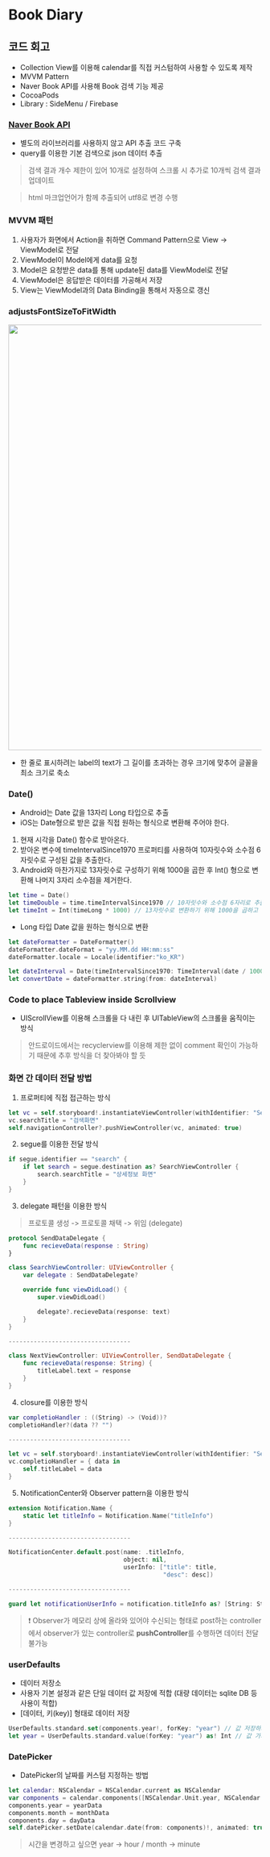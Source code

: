 # Book Diary

## 코드 회고

- Collection View를 이용해 calendar를 직접 커스텀하여 사용할 수 있도록 제작
- MVVM Pattern
- Naver Book API를 사용해 Book 검색 기능 제공
- CocoaPods
- Library : SideMenu / Firebase

### [Naver Book API](https://developers.naver.com/docs/search/book/)

- 별도의 라이브러리를 사용하지 않고 API 추출 코드 구축
- query를 이용한 기본 검색으로 json 데이터 추출

> 검색 결과 개수 제한이 있어 10개로 설정하여 스크롤 시 추가로 10개씩 검색 결과 업데이트

> html 마크업언어가 함께 추출되어 utf8로 변경 수행

### MVVM 패턴

1. 사용자가 화면에서 Action을 취하면 Command Pattern으로 View → ViewModel로 전달
2. ViewModel이 Model에게 data를 요청
3. Model은 요청받은 data를 통해 update된 data를 ViewModel로 전달
4. ViewModel은 응답받은 데이터를 가공해서 저장
5. View는 ViewModel과의 Data Binding을 통해서 자동으로 갱신

### adjustsFontSizeToFitWidth

<img width="845" src="https://user-images.githubusercontent.com/60697742/156514786-4472dd3b-a3b9-4729-afee-9667433848ae.png">

- 한 줄로 표시하려는 label의 text가 그 길이를 초과하는 경우 크기에 맞추어 글꼴을 최소 크기로 축소

### Date()

- Android는 Date 값을 13자리 Long 타입으로 추출
- iOS는 Date형으로 받은 값을 직접 원하는 형식으로 변환해 주어야 한다.

1. 현재 시각을 Date() 함수로 받아온다.
2. 받아온 변수에 timeIntervalSince1970 프로퍼티를 사용하여 10자릿수와 소수점 6자릿수로 구성된 값을 추출한다.
3. Android와 마찬가지로 13자릿수로 구성하기 위해 1000을 곱한 후 Int() 형으로 변환해 나머지 3자리 소수점을 제거한다.

```swift
let time = Date()
let timeDouble = time.timeIntervalSince1970 // 10자릿수와 소수점 6자리로 추출됨
let timeInt = Int(timeLong * 1000) // 13자릿수로 변환하기 위해 1000을 곱하고 나머지 3자리의 소수점 제거
```

- Long 타입 Date 값을 원하는 형식으로 변환

```swift
let dateFormatter = DateFormatter()
dateFormatter.dateFormat = "yy.MM.dd HH:mm:ss"
dateFormatter.locale = Locale(identifier:"ko_KR")

let dateInterval = Date(timeIntervalSince1970: TimeInterval(date / 1000)) // 13자릿수로 변환하기 위해 1000을 곱했기 때문에 1000을 나누어 변환
let convertDate = dateFormatter.string(from: dateInterval)
```

### Code to place Tableview inside Scrollview

- UIScrollView를 이용해 스크롤을 다 내린 후 UITableView의 스크롤을 움직이는 방식

> 안드로이드에서는 recyclerview를 이용해 제한 없이 comment 확인이 가능하기 때문에 추후 방식을 더 찾아봐야 할 듯

### 화면 간 데이터 전달 방법

1. 프로퍼티에 직접 접근하는 방식

```swift
let vc = self.storyboard!.instantiateViewController(withIdentifier: "Search")
vc.searchTitle = "검색화면"
self.navigationController?.pushViewController(vc, animated: true)
```

2. segue를 이용한 전달 방식

```swift
if segue.identifier == "search" {
    if let search = segue.destination as? SearchViewController {
        search.searchTitle = "상세정보 화면"
    }
}
```

3. delegate 패턴을 이용한 방식

> 프로토콜 생성 -> 프로토콜 채택 -> 위임 (delegate)

```swift
protocol SendDataDelegate {
    func recieveData(response : String)
}

class SearchViewController: UIViewController {
    var delegate : SendDataDelegate?

    override func viewDidLoad() {
        super.viewDidLoad()

        delegate?.recieveData(response: text)
    }
}

----------------------------------

class NextViewController: UIViewController, SendDataDelegate {
    func recieveData(response: String) {
        titleLabel.text = response
    }
}
```

4. closure를 이용한 방식

```swift
var completioHandler : ((String) -> (Void))?
completioHandler?(data ?? "")

----------------------------------

let vc = self.storyboard!.instantiateViewController(withIdentifier: "Search")
vc.completioHandler = { data in
    self.titleLabel = data
}
```

5. NotificationCenter와 Observer pattern을 이용한 방식

```swift
extension Notification.Name {
    static let titleInfo = Notification.Name("titleInfo")
}

----------------------------------

NotificationCenter.default.post(name: .titleInfo,
                                object: nil,
                                userInfo: ["title": title,
                                           "desc": desc])

----------------------------------

guard let notificationUserInfo = notification.titleInfo as? [String: String] else { return }
```

> ❗️ Observer가 메모리 상에 올라와 있어야 수신되는 형태로 post하는 controller에서 observer가 있는 controller로 **pushController**를 수행하면 데이터 전달 불가능

### userDefaults

- 데이터 저장소
- 사용자 기본 설정과 같은 단일 데이터 값 저장에 적합 (대량 데이터는 sqlite DB 등 사용이 적합)
- [데이터, 키(key)] 형태로 데이터 저장

```swift
UserDefaults.standard.set(components.year!, forKey: "year") // 값 저장하기
let year = UserDefaults.standard.value(forKey: "year") as! Int // 값 가져오기
```

### DatePicker

- DatePicker의 날짜를 커스텀 지정하는 방법

```swift
let calendar: NSCalendar = NSCalendar.current as NSCalendar
var components = calendar.components([NSCalendar.Unit.year, NSCalendar.Unit.month, NSCalendar.Unit.day], from: NSDate() as Date)
components.year = yearData
components.month = monthData
components.day = dayData
self.datePicker.setDate(calendar.date(from: components)!, animated: true)
```

> 시간을 변경하고 싶으면 year -> hour / month -> minute
